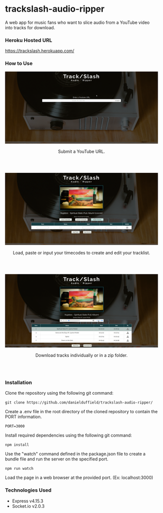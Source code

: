 # trackslash-audio-ripper
A web app for music fans who want to slice audio from a YouTube video into tracks for download.

### Heroku Hosted URL
https://trackslash.herokuapp.com/

### How to Use

![TrackSlash Url Demonstration](/server/public/images/trackslash-demo-1.gif?raw=true "Url Submission")
<p align="center">Submit a YouTube URL.</p><br><br>

![TrackSlash Tracklist Demonstration](/server/public/images/trackslash-demo-2.gif?raw=true "Tracklist Editing")
<p align="center">Load, paste or input your timecodes to create and edit your tracklist.</p><br><br>

![TrackSlash Download Demonstration](/server/public/images/trackslash-demo-3.gif?raw=true "File Download")
<p align="center">Download tracks individually or in a zip folder.</p><br><br>

### Installation

Clone the repository using the following git command:
```
git clone https://github.com/danielduffield/trackslash-audio-ripper/
```
Create a .env file in the root directory of the cloned repository to contain the PORT information.
```
PORT=3000
```
Install required dependencies using the following git command:
```
npm install
```
Use the "watch" command defined in the package.json file to create a bundle file and run the server on the specified port.
```
npm run watch
```
Load the page in a web browser at the provided port. (Ex: localhost:3000)

### Technologies Used

* Express v4.15.3
* Socket.io v2.0.3
